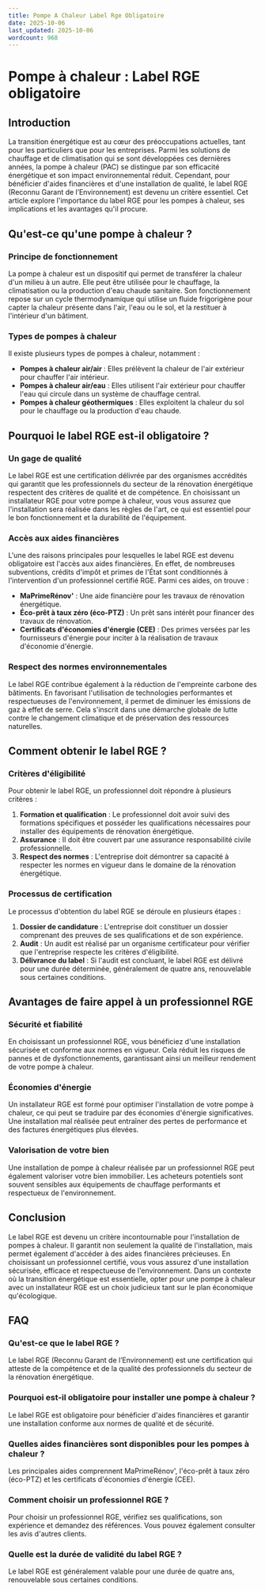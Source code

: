 ```yaml
---
title: Pompe A Chaleur Label Rge Obligatoire
date: 2025-10-06
last_updated: 2025-10-06
wordcount: 968
---
```


# Pompe à chaleur : Label RGE obligatoire

## Introduction

La transition énergétique est au cœur des préoccupations actuelles, tant pour les particuliers que pour les entreprises. Parmi les solutions de chauffage et de climatisation qui se sont développées ces dernières années, la pompe à chaleur (PAC) se distingue par son efficacité énergétique et son impact environnemental réduit. Cependant, pour bénéficier d'aides financières et d'une installation de qualité, le label RGE (Reconnu Garant de l’Environnement) est devenu un critère essentiel. Cet article explore l'importance du label RGE pour les pompes à chaleur, ses implications et les avantages qu'il procure.

## Qu'est-ce qu'une pompe à chaleur ?

### Principe de fonctionnement

La pompe à chaleur est un dispositif qui permet de transférer la chaleur d'un milieu à un autre. Elle peut être utilisée pour le chauffage, la climatisation ou la production d'eau chaude sanitaire. Son fonctionnement repose sur un cycle thermodynamique qui utilise un fluide frigorigène pour capter la chaleur présente dans l'air, l'eau ou le sol, et la restituer à l'intérieur d'un bâtiment.

### Types de pompes à chaleur

Il existe plusieurs types de pompes à chaleur, notamment :

- **Pompes à chaleur air/air** : Elles prélèvent la chaleur de l'air extérieur pour chauffer l'air intérieur.
- **Pompes à chaleur air/eau** : Elles utilisent l'air extérieur pour chauffer l'eau qui circule dans un système de chauffage central.
- **Pompes à chaleur géothermiques** : Elles exploitent la chaleur du sol pour le chauffage ou la production d'eau chaude.

## Pourquoi le label RGE est-il obligatoire ?

### Un gage de qualité

Le label RGE est une certification délivrée par des organismes accrédités qui garantit que les professionnels du secteur de la rénovation énergétique respectent des critères de qualité et de compétence. En choisissant un installateur RGE pour votre pompe à chaleur, vous vous assurez que l'installation sera réalisée dans les règles de l'art, ce qui est essentiel pour le bon fonctionnement et la durabilité de l'équipement.

### Accès aux aides financières

L'une des raisons principales pour lesquelles le label RGE est devenu obligatoire est l'accès aux aides financières. En effet, de nombreuses subventions, crédits d'impôt et primes de l'État sont conditionnés à l'intervention d'un professionnel certifié RGE. Parmi ces aides, on trouve :

- **MaPrimeRénov'** : Une aide financière pour les travaux de rénovation énergétique.
- **Éco-prêt à taux zéro (éco-PTZ)** : Un prêt sans intérêt pour financer des travaux de rénovation.
- **Certificats d'économies d'énergie (CEE)** : Des primes versées par les fournisseurs d'énergie pour inciter à la réalisation de travaux d'économie d'énergie.

### Respect des normes environnementales

Le label RGE contribue également à la réduction de l'empreinte carbone des bâtiments. En favorisant l'utilisation de technologies performantes et respectueuses de l'environnement, il permet de diminuer les émissions de gaz à effet de serre. Cela s'inscrit dans une démarche globale de lutte contre le changement climatique et de préservation des ressources naturelles.

## Comment obtenir le label RGE ?

### Critères d'éligibilité

Pour obtenir le label RGE, un professionnel doit répondre à plusieurs critères :

1. **Formation et qualification** : Le professionnel doit avoir suivi des formations spécifiques et posséder les qualifications nécessaires pour installer des équipements de rénovation énergétique.
2. **Assurance** : Il doit être couvert par une assurance responsabilité civile professionnelle.
3. **Respect des normes** : L'entreprise doit démontrer sa capacité à respecter les normes en vigueur dans le domaine de la rénovation énergétique.

### Processus de certification

Le processus d'obtention du label RGE se déroule en plusieurs étapes :

1. **Dossier de candidature** : L'entreprise doit constituer un dossier comprenant des preuves de ses qualifications et de son expérience.
2. **Audit** : Un audit est réalisé par un organisme certificateur pour vérifier que l'entreprise respecte les critères d'éligibilité.
3. **Délivrance du label** : Si l'audit est concluant, le label RGE est délivré pour une durée déterminée, généralement de quatre ans, renouvelable sous certaines conditions.

## Avantages de faire appel à un professionnel RGE

### Sécurité et fiabilité

En choisissant un professionnel RGE, vous bénéficiez d'une installation sécurisée et conforme aux normes en vigueur. Cela réduit les risques de pannes et de dysfonctionnements, garantissant ainsi un meilleur rendement de votre pompe à chaleur.

### Économies d'énergie

Un installateur RGE est formé pour optimiser l'installation de votre pompe à chaleur, ce qui peut se traduire par des économies d'énergie significatives. Une installation mal réalisée peut entraîner des pertes de performance et des factures énergétiques plus élevées.

### Valorisation de votre bien

Une installation de pompe à chaleur réalisée par un professionnel RGE peut également valoriser votre bien immobilier. Les acheteurs potentiels sont souvent sensibles aux équipements de chauffage performants et respectueux de l'environnement.

## Conclusion

Le label RGE est devenu un critère incontournable pour l'installation de pompes à chaleur. Il garantit non seulement la qualité de l'installation, mais permet également d'accéder à des aides financières précieuses. En choisissant un professionnel certifié, vous vous assurez d'une installation sécurisée, efficace et respectueuse de l'environnement. Dans un contexte où la transition énergétique est essentielle, opter pour une pompe à chaleur avec un installateur RGE est un choix judicieux tant sur le plan économique qu'écologique.

## FAQ

### Qu'est-ce que le label RGE ?

Le label RGE (Reconnu Garant de l’Environnement) est une certification qui atteste de la compétence et de la qualité des professionnels du secteur de la rénovation énergétique.

### Pourquoi est-il obligatoire pour installer une pompe à chaleur ?

Le label RGE est obligatoire pour bénéficier d'aides financières et garantir une installation conforme aux normes de qualité et de sécurité.

### Quelles aides financières sont disponibles pour les pompes à chaleur ?

Les principales aides comprennent MaPrimeRénov', l'éco-prêt à taux zéro (éco-PTZ) et les certificats d'économies d'énergie (CEE).

### Comment choisir un professionnel RGE ?

Pour choisir un professionnel RGE, vérifiez ses qualifications, son expérience et demandez des références. Vous pouvez également consulter les avis d'autres clients.

### Quelle est la durée de validité du label RGE ?

Le label RGE est généralement valable pour une durée de quatre ans, renouvelable sous certaines conditions.